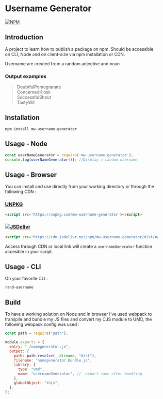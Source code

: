 # Username Generator

[![NPM](https://nodei.co/npm/mw-username-generator.png)](https://nodei.co/npm/mw-username-generator/)

## Introduction

A project to learn how to publish a package on npm. Should be accessible on CLI, Node and on client-size via npm installation or CDN.

Username are created from a random adjective and noun 
### Output examples
>DoubtfulPomegranate <br>
>ConcernedKiosk <br>
>SuccessfulShout <br>
>TastyWit <br>


## Installation

    npm install mw-username-generator

## Usage - Node  

```javascript
const userNameGenerator = require('mw-username-generator');
console.log(userNameGenerator()); //Display a random username
```

## Usage - Browser

You can install and use directly from your working directory or through the following CDN :

### [UNPKG](https://unpkg.com/)

```html
<script src='https://unpkg.com/mw-username-generator'></script>
```

### [![JSDelivr](https://cdn.jsdelivr.net/www.jsdelivr.com/7751e783cdf3e90e1b95afb4e4cb52848d87d240/img/logo-horizontal.svg)](https://www.jsdelivr.com/package/npm/mw-username-generator)

```html
<script src='https://cdn.jsdelivr.net/npm/mw-username-generator/dist/namegenerator.bundle.min.js'></script>
```

Access through CDN or local link will create a  `usernameGenerator` function accesible in your script.

## Usage - CLI

On your favorite CLI :

```
rand-username
```

## Build

To have a working solution on Node and in browser I've used webpack to transpile and bundle my JS files and convert my CJS module to UMD, the following webpack config was used :

```javascript
const path = require("path");

module.exports = {
  entry: "./namegenerator.js",
  output: {
    path: path.resolve(__dirname, "dist"),
    filename: "namegenerator.bundle.js",
    library: {
      type: "umd", 
      name: "usernameGenerator", //  export name after bundling
    },
    globalObject: "this",
  },
};
```